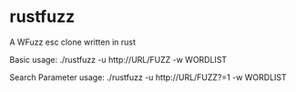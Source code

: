 # rustfuzz
A WFuzz esc clone written in rust

Basic usage: ./rustfuzz -u http://URL/FUZZ -w WORDLIST

Search Parameter usage: ./rustfuzz -u http://URL/FUZZ?=1 -w WORDLIST

